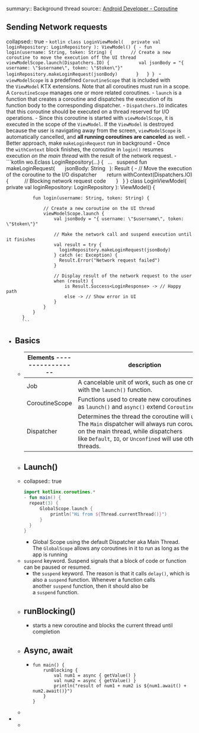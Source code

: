 summary::  Background thread
source:: [Android Developer - Coroutine](https://developer.android.com/kotlin/coroutines)

## Sending Network requests
collapsed:: true
	- ```kotlin
	  class LoginViewModel(
	    private val loginRepository: LoginRepository
	  ): ViewModel() {
	  - fun login(username: String, token: String) {
	        // Create a new coroutine to move the execution off the UI thread
	        viewModelScope.launch(Dispatchers.IO) {
	            val jsonBody = "{ username: \"$username\", token: \"$token\"}"
	            loginRepository.makeLoginRequest(jsonBody)
	        }
	    }
	  }
	  ```
		- `viewModelScope` is a predefined `CoroutineScope` that is included with the `ViewModel` KTX extensions. Note that all coroutines must run in a scope. A `CoroutineScope` manages one or more related coroutines.
		- `launch` is a function that creates a coroutine and dispatches the execution of its function body to the corresponding dispatcher.
		- `Dispatchers.IO` indicates that this coroutine should be executed on a thread reserved for I/O operations.
	- Since this coroutine is started with `viewModelScope`, it is executed in the scope of the `ViewModel`. If the `ViewModel` is destroyed because the user is navigating away from the screen, `viewModelScope` is automatically cancelled, and **all running coroutines are canceled** as well.
	- Better approach, make `makeLoginRequest` run in background
		- Once the `withContext` block finishes, the coroutine in `login()` resumes execution *on the main thread* with the result of the network request.
		- ```kotlin
		  wo.Eclass LoginRepository(...) {
		    ...
		    suspend fun makeLoginRequest(
		        jsonBody: String
		    ): Result<LoginResponse> {
		  - // Move the execution of the coroutine to the I/O dispatcher
		        return withContext(Dispatchers.IO) {
		            // Blocking network request code
		        }
		    }
		  }
		  class LoginViewModel(
		      private val loginRepository: LoginRepository
		  ): ViewModel() {
		  
		      fun login(username: String, token: String) {
		  
		          // Create a new coroutine on the UI thread
		          viewModelScope.launch {
		              val jsonBody = "{ username: \"$username\", token: \"$token\"}"
		  
		              // Make the network call and suspend execution until it finishes
		              val result = try {
		                loginRepository.makeLoginRequest(jsonBody)
		              } catch (e: Exception) {
		                Result.Error("Network request failed")
		              }
		  
		              // Display result of the network request to the user
		              when (result) {
		                  is Result.Success<LoginResponse> -> // Happy path
		                  else -> // Show error in UI
		              }
		          }
		      }
		  }
		  ```
- ## Basics
	- | Elements ----------------- | description |
	  |---|---|
	  | Job | A cancelable unit of work, such as one created with the `launch()` function. |
	  | CoroutineScope | Functions used to create new coroutines such as `launch()` and `async()` extend `CoroutineScope`. |
	  | Dispatcher | Determines the thread the coroutine will use. The `Main` dispatcher will always run coroutines on the main thread, while dispatchers like `Default`, `IO`, or `Unconfined` will use other threads. |
	- ## Launch()
	- collapsed:: true
	  ```kotlin
	  import kotlinx.coroutines.*
	  - fun main() {
	    repeat(3) {
	        GlobalScope.launch {
	            println("Hi from ${Thread.currentThread()}")
	        }
	    }
	  }
	  ```
		- Global Scope using the default Dispatcher aka Main Thread. The `GlobalScope` allows any coroutines in it to run as long as the app is running
	- `suspend` keyword. Suspend signals that a block of code or function can be paused or resumed.
		- the `suspend` keyword. The reason is that it calls `delay()`, which is also a `suspend` function. Whenever a function calls another `suspend` function, then it should also be a `suspend` function.
	- ## runBlocking()
		- starts a new coroutine and blocks the current thread until completion
	- ## Async, await
		- ```
		  fun main() {
		      runBlocking {
		          val num1 = async { getValue() }
		          val num2 = async { getValue() }
		          println("result of num1 + num2 is ${num1.await() + num2.await()}")
		      }
		  }
		  ```
	-
-
	-